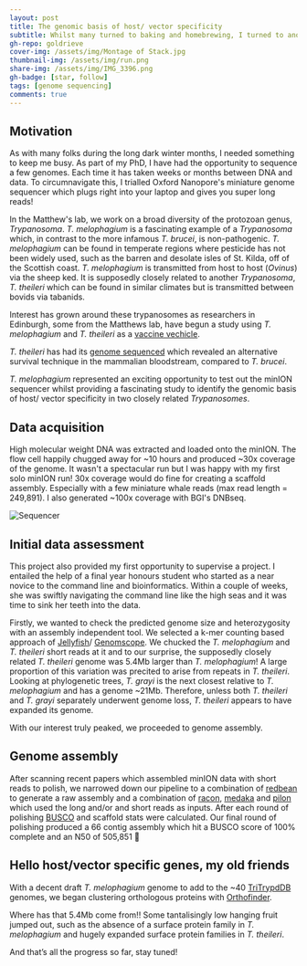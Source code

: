 ```yaml
---
layout: post
title: The genomic basis of host/ vector specificity
subtitle: Whilst many turned to baking and homebrewing, I turned to another single celled Eukaryote to keep me entertained.
gh-repo: goldrieve
cover-img: /assets/img/Montage of Stack.jpg
thumbnail-img: /assets/img/run.png
share-img: /assets/img/IMG_3396.png
gh-badge: [star, follow]
tags: [genome sequencing]
comments: true
---
```


## Motivation

As with many folks during the long dark winter months, I needed something to keep me busy. As part of my PhD, I have had the opportunity to sequence a few genomes. Each time it has taken weeks or months between DNA and data. To circumnavigate this, I trialled Oxford Nanopore's miniature genome sequencer which plugs right into your laptop and gives you super long reads! 

In the Matthew's lab, we work on a broad diversity of the protozoan genus, _Trypanosoma_. _T. melophagium_ is a fascinating example of a _Trypanosoma_ which, in contrast to the more infamous _T. brucei_, is non-pathogenic. _T. melophagium_ can be found in temperate regions where pesticide has not been widely used, such as the barren and desolate isles of St. Kilda, off of the Scottish coast. _T. melophagium_ is transmitted from host to host (_Ovinus_) via the sheep ked. It is supposedly closely related to another _Trypanosoma_, _T. theileri_ which can be found in similar climates but is transmitted between bovids via tabanids.  

Interest has grown around these trypanosomes as researchers in Edinburgh, some from the Matthews lab,  have begun a study using _T. melophagium_ and _T. theileri_ as a [vaccine vechicle](https://roslintech.com/roslin-technologies-building-breakthrough-vaccine-vehicle-for-sheep-and-goats-using-trypanosomes/).  

_T. theileri_ has had its [genome sequenced](https://www.ncbi.nlm.nih.gov/pmc/articles/PMC5737535/) which revealed an alternative survival technique in the mammalian bloodstream, compared to _T. brucei_. 

_T. melophagium_ represented an exciting opportunity to test out the minION sequencer whilst providing a fascinating study to identify the genomic basis of host/ vector specificity in two closely related _Trypanosomes_.  

## Data acquisition

High molecular weight DNA was extracted and loaded onto the minION. The flow cell happily chugged away for ~10 hours and produced ~30x coverage of the genome. It wasn't a spectacular run but I was happy with my first solo minION run! 30x coverage would do fine for creating a scaffold assembly. Especially with a few miniature whale reads (max read length = 249,891). I also generated ~100x coverage with BGI's DNBseq.

![Sequencer](/assets/img/IMG_3396.png)

## Initial data assessment

This project also provided my first opportunity to supervise a project. I entailed the help of a final year honours student who started as a near novice to the command line and bioinformatics. Within a couple of weeks, she was swiftly navigating the command line like the high seas and it was time to sink her teeth into the data. 

Firstly, we wanted to check the predicted genome size and heterozygosity with an assembly independent tool. We selected a k-mer counting based approach of [Jellyfish](https://github.com/gmarcais/Jellyfish)/ [Genomscope](http://qb.cshl.edu/genomescope/). We chucked the _T. melophagium_ and _T. theileri_ short reads at it and to our surprise, the supposedly closely related _T. theileri_ genome was 5.4Mb larger than _T. melophagium_! A large proportion of this variation was precited to arise from repeats in _T. theileri_. Looking at phylogenetic trees, _T. grayi_ is the next closest relative to _T. melophagium_ and has a genome ~21Mb. Therefore, unless both _T. theileri_ and _T. grayi_ separately underwent genome loss, _T. theileri_ appears to have expanded its genome. 

With our interest truly peaked, we proceeded to genome assembly.  

## Genome assembly

After scanning recent papers which assembled minION data with short reads to polish, we narrowed down our pipeline to a combination of [redbean](https://github.com/ruanjue/wtdbg2) to generate a raw assembly and a combination of [racon](https://github.com/isovic/racon), [medaka](https://github.com/nanoporetech/medaka) and [pilon](https://github.com/broadinstitute/pilon) which used the long and/or and short reads as inputs. After each round of polishing [BUSCO](https://busco.ezlab.org/busco_userguide.html) and scaffold stats were calculated.  Our final round of polishing produced a 66 contig assembly which hit a BUSCO score of 100% complete and an N50 of 505,851 🎉 

## Hello host/vector specific genes, my old friends

With a decent draft _T. melophagium_ genome to add to the ~40 [TriTrypdDB](https://tritrypdb.org/tritrypdb/app) genomes, we began clustering orthologous proteins with [Orthofinder](https://github.com/davidemms/OrthoFinder). 

Where has that 5.4Mb come from!! Some tantalisingly low hanging fruit jumped out, such as the absence of a surface protein family in _T. melophagium_ and hugely expanded surface protein families in _T. theileri_.  

And that’s all the progress so far, stay tuned!
